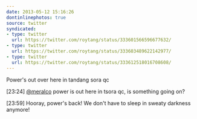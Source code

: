 ```yaml
---
date: 2013-05-12 15:16:26
dontinlinephotos: true
source: twitter
syndicated:
- type: twitter
  url: https://twitter.com/roytang/status/333601566596677632/
- type: twitter
  url: https://twitter.com/roytang/status/333603489622142977/
- type: twitter
  url: https://twitter.com/roytang/status/333612518016708608/
---
```


Power's out over here in tandang sora qc

<time>[23:24]</time> [@meralco](https://twitter.com/meralco/) power is out here in tsora qc, is something going on?

<time>[23:59]</time> Hooray, power's back! We don't have to sleep in sweaty darkness anymore!